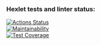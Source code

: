 ### Hexlet tests and linter status:
[![Actions Status](https://github.com/benzovvozh/java-project-78/actions/workflows/hexlet-check.yml/badge.svg)](https://github.com/benzovvozh/java-project-78/actions)  
[![Maintainability](https://api.codeclimate.com/v1/badges/0259b43fc6e717e2df63/maintainability)](https://codeclimate.com/github/benzovvozh/java-project-78/maintainability)  
[![Test Coverage](https://api.codeclimate.com/v1/badges/0259b43fc6e717e2df63/test_coverage)](https://codeclimate.com/github/benzovvozh/java-project-78/test_coverage)  